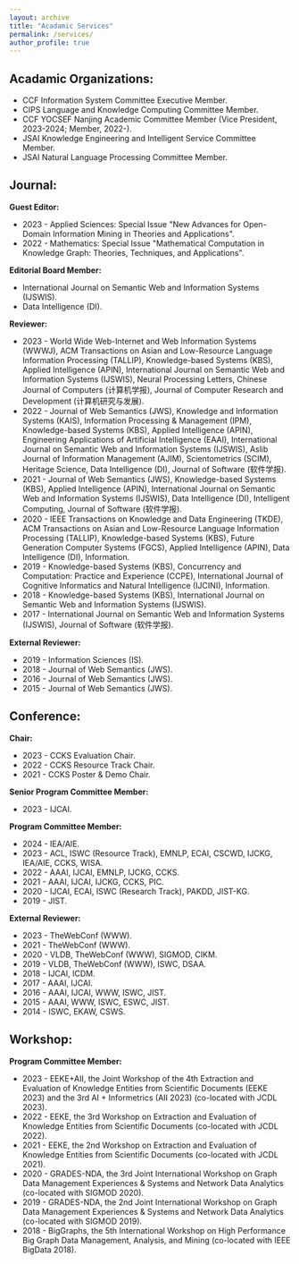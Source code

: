 ```yaml
---
layout: archive
title: "Acadamic Services"
permalink: /services/
author_profile: true
---
```

## Acadamic Organizations:
* CCF Information System Committee Executive Member. 
* CIPS Language and Knowledge Computing Committee Member.
* CCF YOCSEF Nanjing Academic Committee Member (Vice President, 2023-2024; Member, 2022-).
* JSAI Knowledge Engineering and Intelligent Service Committee Member.
* JSAI Natural Language Processing Committee Member.

## Journal:
**Guest Editor:**
* 2023 - Applied Sciences: Special Issue "New Advances for Open-Domain Information Mining in Theories and Applications".
* 2022 - Mathematics: Special Issue "Mathematical Computation in Knowledge Graph: Theories, Techniques, and Applications".

**Editorial Board Member:** 
* International Journal on Semantic Web and Information Systems (IJSWIS).
* Data Intelligence (DI).

**Reviewer:**
* 2023 - World Wide Web-Internet and Web Information Systems (WWWJ), ACM Transactions on Asian and Low-Resource Language Information Processing (TALLIP), Knowledge-based Systems (KBS), Applied Intelligence (APIN), International Journal on Semantic Web and Information Systems (IJSWIS), Neural Processing Letters, Chinese Journal of Computers (计算机学报), Journal of Computer Research and Development (计算机研究与发展).
* 2022 - Journal of Web Semantics (JWS), Knowledge and Information Systems (KAIS), Information Processing & Management (IPM), Knowledge-based Systems (KBS), Applied Intelligence (APIN), Engineering Applications of Artificial Intelligence (EAAI), International Journal on Semantic Web and Information Systems (IJSWIS), Aslib Journal of Information Management (AJIM), Scientometrics (SCIM), Heritage Science, Data Intelligence (DI), Journal of Software (软件学报).
* 2021 - Journal of Web Semantics (JWS), Knowledge-based Systems (KBS), Applied Intelligence (APIN), International Journal on Semantic Web and Information Systems (IJSWIS), Data Intelligence (DI), Intelligent Computing, Journal of Software (软件学报).
* 2020 - IEEE Transactions on Knowledge and Data Engineering (TKDE), ACM Transactions on Asian and Low-Resource Language Information Processing (TALLIP), Knowledge-based Systems (KBS), Future Generation Computer Systems (FGCS), Applied Intelligence (APIN), Data Intelligence (DI), Information.
* 2019 - Knowledge-based Systems (KBS), Concurrency and Computation: Practice and Experience (CCPE), International Journal of Cognitive Informatics and Natural Intelligence (IJCINI), Information.
* 2018 - Knowledge-based Systems (KBS), International Journal on Semantic Web and Information Systems (IJSWIS).
* 2017 - International Journal on Semantic Web and Information Systems (IJSWIS), Journal of Software (软件学报).

**External Reviewer:**
* 2019 - Information Sciences (IS).
* 2018 - Journal of Web Semantics (JWS).
* 2016 - Journal of Web Semantics (JWS).
* 2015 - Journal of Web Semantics (JWS).


## Conference:
**Chair:**
* 2023 - CCKS Evaluation Chair.
* 2022 - CCKS Resource Track Chair.
* 2021 - CCKS Poster & Demo Chair.

**Senior Program Committee Member:**
* 2023 - IJCAI. 

**Program Committee Member:**
* 2024 - IEA/AIE.
* 2023 - ACL, ISWC (Resource Track), EMNLP, ECAI, CSCWD, IJCKG, IEA/AIE, CCKS, WISA.
* 2022 - AAAI, IJCAI, EMNLP, IJCKG, CCKS.
* 2021 - AAAI, IJCAI, IJCKG, CCKS, PIC.
* 2020 - IJCAI, ECAI, ISWC (Research Track), PAKDD, JIST-KG.
* 2019 - JIST.

**External Reviewer:**
* 2023 - TheWebConf (WWW).
* 2021 - TheWebConf (WWW).
* 2020 - VLDB, TheWebConf (WWW), SIGMOD, CIKM.
* 2019 - VLDB, TheWebConf (WWW), ISWC, DSAA.
* 2018 - IJCAI, ICDM.
* 2017 - AAAI, IJCAI.
* 2016 - AAAI, IJCAI, WWW, ISWC, JIST.
* 2015 - AAAI, WWW, ISWC, ESWC, JIST.
* 2014 - ISWC, EKAW, CSWS.


## Workshop:
**Program Committee Member:**
* 2023 - EEKE+AII, the Joint Workshop of the 4th Extraction and Evaluation of Knowledge Entities from Scientific Documents (EEKE 2023) and the 3rd AI + Informetrics (AII 2023) (co-located with JCDL 2023).
* 2022 - EEKE, the 3rd Workshop on Extraction and Evaluation of Knowledge Entities from Scientific Documents (co-located with JCDL 2022).
* 2021 - EEKE, the 2nd Workshop on Extraction and Evaluation of Knowledge Entities from Scientific Documents (co-located with JCDL 2021).
* 2020 - GRADES-NDA, the 3rd Joint International Workshop on Graph Data Management Experiences & Systems and Network Data Analytics (co-located with SIGMOD 2020).
* 2019 - GRADES-NDA, the 2nd Joint International Workshop on Graph Data Management Experiences & Systems and Network Data Analytics (co-located with SIGMOD 2019).
* 2018 - BigGraphs, the 5th International Workshop on High Performance Big Graph Data Management, Analysis, and Mining (co-located with IEEE BigData 2018).

